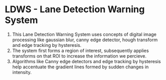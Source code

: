 # LDWS - Lane Detection Warning System

1. This Lane Detection Warning System uses concepts of digital image processing like gaussian blur, canny edge detector, hough transform and edge tracking by hysteresis. 
2. The system first forms a region of interest, subsequently applies transforms on that ROI to increase the information we percieve. 
3. Algorithms like Canny edge detectors and edge tracking by hysteresis help accentuate the gradient lines formed by sudden changes in intensity. 
